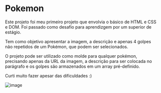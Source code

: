 # Pokemon

Este projeto foi meu primeiro projeto que envolvia o básico de HTML e CSS e DOM. Foi passado como desafio para aprendizgem por um superior de estágio.

Tem como objetivo apresentar a imagem, a descrição e apenas 4 golpes não repetidos de um Pokémon, que podem ser selecionados. 

O projeto pode ser utilizado como molde para qualquer pokémon, precisando apenas da URL da imagem, a descrição para ser colocada no parágrafo e os golpes são armazenados em um array pré-definido. 


Curti muito fazer apesar das dificuldades :)

![image](https://user-images.githubusercontent.com/102065863/184042179-ea96c6be-e636-49bd-8498-20e7d17db9aa.png)
